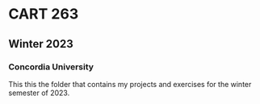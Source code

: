 # CART 263
## Winter 2023
### Concordia University 

This this the folder that contains my projects and exercises for the winter semester of 2023.
